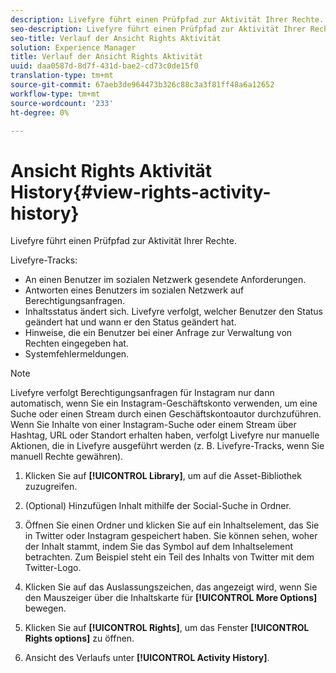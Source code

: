 ```yaml
---
description: Livefyre führt einen Prüfpfad zur Aktivität Ihrer Rechte.
seo-description: Livefyre führt einen Prüfpfad zur Aktivität Ihrer Rechte.
seo-title: Verlauf der Ansicht Rights Aktivität
solution: Experience Manager
title: Verlauf der Ansicht Rights Aktivität
uuid: daa0587d-8d7f-431d-bae2-cd73c0de15f0
translation-type: tm+mt
source-git-commit: 67aeb3de964473b326c88c3a3f81ff48a6a12652
workflow-type: tm+mt
source-wordcount: '233'
ht-degree: 0%

---
```



# Ansicht Rights Aktivität History{#view-rights-activity-history}

Livefyre führt einen Prüfpfad zur Aktivität Ihrer Rechte.

Livefyre-Tracks:

* An einen Benutzer im sozialen Netzwerk gesendete Anforderungen.
* Antworten eines Benutzers im sozialen Netzwerk auf Berechtigungsanfragen.
* Inhaltsstatus ändert sich. Livefyre verfolgt, welcher Benutzer den Status geändert hat und wann er den Status geändert hat.
* Hinweise, die ein Benutzer bei einer Anfrage zur Verwaltung von Rechten eingegeben hat.
* Systemfehlermeldungen.

>[!NOTE]
>
>Livefyre verfolgt Berechtigungsanfragen für Instagram nur dann automatisch, wenn Sie ein Instagram-Geschäftskonto verwenden, um eine Suche oder einen Stream durch einen Geschäftskontoautor durchzuführen. Wenn Sie Inhalte von einer Instagram-Suche oder einem Stream über Hashtag, URL oder Standort erhalten haben, verfolgt Livefyre nur manuelle Aktionen, die in Livefyre ausgeführt werden (z. B. Livefyre-Tracks, wenn Sie manuell Rechte gewähren).

1. Klicken Sie auf **[!UICONTROL Library]**, um auf die Asset-Bibliothek zuzugreifen.
1. (Optional) Hinzufügen Inhalt mithilfe der Social-Suche in Ordner.
1. Öffnen Sie einen Ordner und klicken Sie auf ein Inhaltselement, das Sie in Twitter oder Instagram gespeichert haben. Sie können sehen, woher der Inhalt stammt, indem Sie das Symbol auf dem Inhaltselement betrachten. Zum Beispiel steht ein Teil des Inhalts von Twitter mit dem Twitter-Logo.
1. Klicken Sie auf das Auslassungszeichen, das angezeigt wird, wenn Sie den Mauszeiger über die Inhaltskarte für **[!UICONTROL More Options]** bewegen.
1. Klicken Sie auf **[!UICONTROL Rights]**, um das Fenster **[!UICONTROL Rights options]** zu öffnen.

1. Ansicht des Verlaufs unter **[!UICONTROL Activity History]**.


